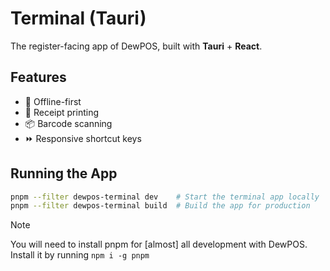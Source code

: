 # Terminal (Tauri)

The register-facing app of DewPOS, built with **Tauri** + **React**.

## Features

- 🛜 Offline-first
- 🧾 Receipt printing
- 📦 Barcode scanning
- ⏩ Responsive shortcut keys

## Running the App

```bash
pnpm --filter dewpos-terminal dev    # Start the terminal app locally
pnpm --filter dewpos-terminal build  # Build the app for production
```
> [!NOTE]
> You will need to install pnpm for [almost] all development with DewPOS. Install it by running  `npm i -g pnpm`
